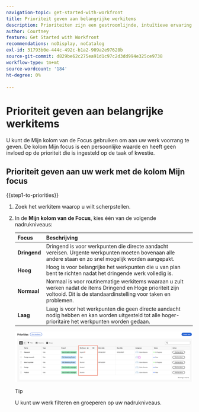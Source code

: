 ```yaml
---
navigation-topic: get-started-with-workfront
title: Prioriteit geven aan belangrijke werkitems
description: Prioriteiten zijn een gestroomlijnde, intuïtieve ervaring die is afgestemd op taakeigenaars.
author: Courtney
feature: Get Started with Workfront
recommendations: noDisplay, noCatalog
exl-id: 31793b0e-444c-492c-b1a2-909a2e97628b
source-git-commit: d829be62c275ea91d1c97c2d3dd994e325ce9738
workflow-type: tm+mt
source-wordcount: '184'
ht-degree: 0%

---
```


# Prioriteit geven aan belangrijke werkitems

U kunt de Mijn kolom van de Focus gebruiken om aan uw werk voorrang te geven. De kolom Mijn focus is een persoonlijke waarde en heeft geen invloed op de prioriteit die is ingesteld op de taak of kwestie.

## Prioriteit geven aan uw werk met de kolom Mijn focus

{{step1-to-priorities}}

1. Zoek het werkitem waarop u wilt scherpstellen.
1. In de **Mijn kolom van de Focus**, kies één van de volgende nadrukniveaus:

   | Focus | Beschrijving |
   |-----------|-------------|
   | **Dringend** | Dringend is voor werkpunten die directe aandacht vereisen. Urgente werkpunten moeten bovenaan alle andere staan en zo snel mogelijk worden aangepakt. |
   | **Hoog** | Hoog is voor belangrijke het werkpunten die u van plan bent te richten nadat het dringende werk volledig is. |
   | **Normaal** | Normaal is voor routinematige werkitems waaraan u zult werken nadat de items Dringend en Hoge prioriteit zijn voltooid. Dit is de standaardinstelling voor taken en problemen. |
   | **Laag** | Laag is voor het werkpunten die geen directe aandacht nodig hebben en kan worden uitgesteld tot alle hoger-prioritaire het werkpunten worden gedaan. |

   ![](assets/my-focus-new.png)

   >[!TIP]
   >
   >U kunt uw werk filteren en groeperen op uw nadrukniveaus.
